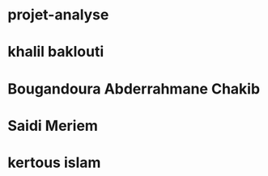 # projet-analyse
# khalil baklouti
# Bougandoura Abderrahmane Chakib
# Saidi Meriem 
# kertous islam
